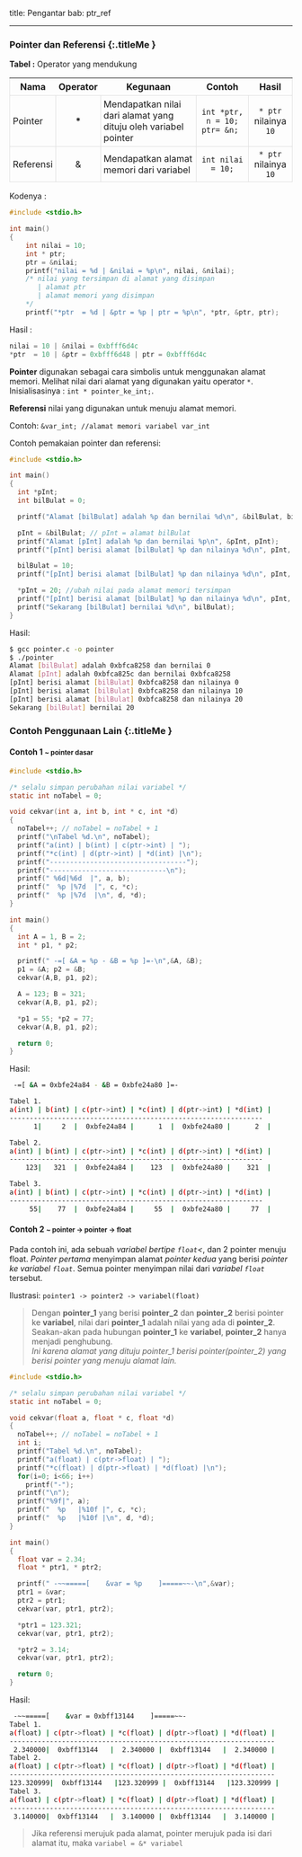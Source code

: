 title: Pengantar
bab: ptr_ref

---


### <i class="fa fa-info-circle"></i> Pointer dan Referensi {:.titleMe }

**Tabel :** Operator yang mendukung

| Nama | Operator | Kegunaan | Contoh | Hasil |
|---|:---:|---|:---:|:---:|
| Pointer | __*__ | Mendapatkan nilai dari alamat yang dituju oleh variabel pointer | `int *ptr, n = 10; ptr= &n; ` | `* ptr` nilainya `10` |
| Referensi | & | Mendapatkan alamat memori dari variabel | `int nilai = 10;`| `* ptr` nilainya `10` |

Kodenya :
``` c
#include <stdio.h>

int main()
{
    int nilai = 10;
    int * ptr;
    ptr = &nilai;
    printf("nilai = %d | &nilai = %p\n", nilai, &nilai);
    /* nilai yang tersimpan di alamat yang disimpan
       | alamat ptr
       | alamat memori yang disimpan
    */
    printf("*ptr  = %d | &ptr = %p | ptr = %p\n", *ptr, &ptr, ptr);
```

Hasil :
``` c
nilai = 10 | &nilai = 0xbfff6d4c
*ptr  = 10 | &ptr = 0xbfff6d48 | ptr = 0xbfff6d4c
```

**Pointer** digunakan sebagai cara simbolis untuk menggunakan alamat memori. Melihat nilai dari alamat yang digunakan yaitu operator `*`. Inisialisasinya : `int * pointer_ke_int;`.

**Referensi** nilai yang digunakan untuk menuju alamat memori.

Contoh: `&var_int; //alamat memori variabel var_int`

Contoh pemakaian pointer dan referensi:
``` c
#include <stdio.h>

int main()
{
  int *pInt;
  int bilBulat = 0;

  printf("Alamat [bilBulat] adalah %p dan bernilai %d\n", &bilBulat, bilBulat);

  pInt = &bilBulat; // pInt = alamat bilBulat
  printf("Alamat [pInt] adalah %p dan bernilai %p\n", &pInt, pInt);
  printf("[pInt] berisi alamat [bilBulat] %p dan nilainya %d\n", pInt, *pInt);

  bilBulat = 10;
  printf("[pInt] berisi alamat [bilBulat] %p dan nilainya %d\n", pInt, *pInt);

  *pInt = 20; //ubah nilai pada alamat memori tersimpan
  printf("[pInt] berisi alamat [bilBulat] %p dan nilainya %d\n", pInt, *pInt);
  printf("Sekarang [bilBulat] bernilai %d\n", bilBulat);
}
```

Hasil:
``` bash
$ gcc pointer.c -o pointer
$ ./pointer 
Alamat [bilBulat] adalah 0xbfca8258 dan bernilai 0
Alamat [pInt] adalah 0xbfca825c dan bernilai 0xbfca8258
[pInt] berisi alamat [bilBulat] 0xbfca8258 dan nilainya 0
[pInt] berisi alamat [bilBulat] 0xbfca8258 dan nilainya 10
[pInt] berisi alamat [bilBulat] 0xbfca8258 dan nilainya 20
Sekarang [bilBulat] bernilai 20
```


### <i class="fa fa-code"></i> Contoh Penggunaan Lain {:.titleMe }

<h4>Contoh 1 <small>~ pointer dasar</small></h4>

``` c
#include <stdio.h>

/* selalu simpan perubahan nilai variabel */
static int noTabel = 0;

void cekvar(int a, int b, int * c, int *d)
{
  noTabel++; // noTabel = noTabel + 1
  printf("\nTabel %d.\n", noTabel);
  printf("a(int) | b(int) | c(ptr->int) | ");
  printf("*c(int) | d(ptr->int) | *d(int) |\n");
  printf("----------------------------------");
  printf("-----------------------------\n");
  printf(" %6d|%6d  |", a, b);
  printf("  %p |%7d  |", c, *c);
  printf("  %p |%7d  |\n", d, *d);
}

int main()
{
  int A = 1, B = 2;
  int * p1, * p2;

  printf(" -=[ &A = %p - &B = %p ]=-\n",&A, &B);
  p1 = &A; p2 = &B;
  cekvar(A,B, p1, p2);

  A = 123; B = 321;
  cekvar(A,B, p1, p2);

  *p1 = 55; *p2 = 77;
  cekvar(A,B, p1, p2);

  return 0;
}
```

Hasil:
``` bash
 -=[ &A = 0xbfe24a84 - &B = 0xbfe24a80 ]=-

Tabel 1.
a(int) | b(int) | c(ptr->int) | *c(int) | d(ptr->int) | *d(int) |
---------------------------------------------------------------
      1|     2  |  0xbfe24a84 |      1  |  0xbfe24a80 |      2  |

Tabel 2.
a(int) | b(int) | c(ptr->int) | *c(int) | d(ptr->int) | *d(int) |
---------------------------------------------------------------
    123|   321  |  0xbfe24a84 |    123  |  0xbfe24a80 |    321  |

Tabel 3.
a(int) | b(int) | c(ptr->int) | *c(int) | d(ptr->int) | *d(int) |
---------------------------------------------------------------
     55|    77  |  0xbfe24a84 |     55  |  0xbfe24a80 |     77  |
```

<h4>Contoh 2 <small>~ pointer -&gt; pointer -&gt; float</small></h4>

Pada contoh ini, ada sebuah _variabel bertipe `float`<_, dan 2 pointer menuju float. _Pointer pertama_ menyimpan alamat _pointer kedua_ yang berisi _pointer ke variabel `float`_. Semua pointer menyimpan nilai dari _variabel `float`_ tersebut.

Ilustrasi: `pointer1 -> pointer2 -> variabel(float)`

> Dengan **pointer_1** yang berisi **pointer_2** dan **pointer_2** berisi pointer ke **variabel**, nilai dari **pointer_1** adalah nilai yang ada di **pointer_2**. Seakan-akan pada hubungan **pointer_1** ke **variabel**, **pointer_2** hanya menjadi penghubung. <br/><i>Ini karena alamat yang dituju pointer_1 berisi pointer(pointer_2) yang berisi pointer yang menuju alamat lain.</i>


``` c
#include <stdio.h>

/* selalu simpan perubahan nilai variabel */
static int noTabel = 0;

void cekvar(float a, float * c, float *d)
{
  noTabel++; // noTabel = noTabel + 1
  int i;
  printf("Tabel %d.\n", noTabel);
  printf("a(float) | c(ptr->float) | ");
  printf("*c(float) | d(ptr->float) | *d(float) |\n");
  for(i=0; i<66; i++)  
    printf("-");
  printf("\n");
  printf("%9f|", a);
  printf("  %p   |%10f |", c, *c);
  printf("  %p   |%10f |\n", d, *d);
}

int main()
{
  float var = 2.34;
  float * ptr1, * ptr2;

  printf(" -~~=====[    &var = %p    ]=====~~-\n",&var);
  ptr1 = &var;
  ptr2 = ptr1;
  cekvar(var, ptr1, ptr2);

  *ptr1 = 123.321;
  cekvar(var, ptr1, ptr2);

  *ptr2 = 3.14;
  cekvar(var, ptr1, ptr2);

  return 0;
}
```

Hasil:
``` bash
 -~~=====[    &var = 0xbff13144    ]=====~~-
Tabel 1.
a(float) | c(ptr->float) | *c(float) | d(ptr->float) | *d(float) |
------------------------------------------------------------------
 2.340000|  0xbff13144   |  2.340000 |  0xbff13144   |  2.340000 |
Tabel 2.
a(float) | c(ptr->float) | *c(float) | d(ptr->float) | *d(float) |
------------------------------------------------------------------
123.320999|  0xbff13144   |123.320999 |  0xbff13144   |123.320999 |
Tabel 3.
a(float) | c(ptr->float) | *c(float) | d(ptr->float) | *d(float) |
------------------------------------------------------------------
 3.140000|  0xbff13144   |  3.140000 |  0xbff13144   |  3.140000 |
```

> Jika referensi merujuk pada alamat, pointer merujuk pada isi dari alamat itu, maka `variabel = &* variabel`


<style type="text/css"> 
  table td, table th { padding: 5px;}
  table tr, table td {border:1px solid #e0e0e0;}
</style>